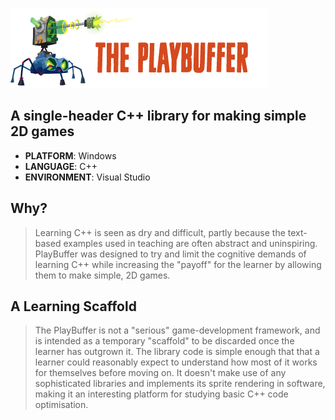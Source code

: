 ![](/.github/images/playbuffer_title.png)
## A single-header C++ library for making simple 2D games 
* **PLATFORM**: Windows
* **LANGUAGE**: C++
* **ENVIRONMENT**: Visual Studio

## Why?
> Learning C++ is seen as dry and difficult, partly because the text-based examples used in teaching are often abstract and uninspiring. PlayBuffer was designed to try and limit the cognitive demands of learning C++ while increasing the "payoff" for the learner by allowing them to make simple, 2D games.

## A Learning Scaffold
>  The PlayBuffer is not a "serious" game-development framework, and is intended as a temporary "scaffold" to be discarded once the learner has outgrown it. The library code  is simple enough that that a learner could reasonably expect to understand how most of it works for themselves before moving on. It doesn't make use of any sophisticated libraries and implements its sprite rendering in software, making it an interesting platform for studying basic C++ code optimisation. 



